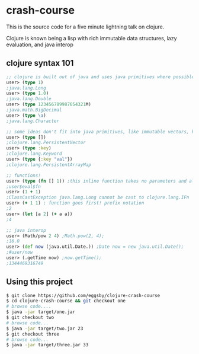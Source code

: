 # crash-course

This is the source code for a five minute lightning talk on clojure.

Clojure is known being a lisp with rich immutable data structures, lazy evaluation, and java interop

## clojure syntax 101

```clojure
;; clojure is built out of java and uses java primitives where possible!
user> (type 1)
;java.lang.Long
user> (type 1.0)
;java.lang.Double
user> (type 123456789987654321M)
;java.math.BigDecimal
user> (type \a)
;java.lang.Character

;; some ideas don't fit into java primitives, like immutable vectors, keywords or maps
user> (type [])
;clojure.lang.PersistentVector
user> (type :key)
;clojure.lang.Keyword
user> (type {:key "val"})
;clojure.lang.PersistentArrayMap

;; functions!
user> (type (fn [] 1)) ;this inline function takes no parameters and always returns 1
;user$eval$fn
user> (1 + 1)
;ClassCastException java.lang.Long cannot be cast to clojure.lang.IFn
user> (+ 1 1) ; function goes first! prefix notation
;2
user> (let [a 2] (+ a a))
;4

;; java interop
user> (Math/pow 2 4) ;Math.pow(2, 4);
;16.0
user> (def now (java.util.Date.)) ;Date now = new java.util.Date();
;#user/now
user> (.getTime now) ;now.getTime();
;1344469316749
```

## Using this project

```bash
$ git clone https://github.com/eggsby/clojure-crash-course
$ cd clojure-crash-course && git checkout one
# browse code....
$ java -jar target/one.jar
$ git checkout two
# browse code...
$ java -jar target/two.jar 23
$ git checkout three
# browse code...
$ java -jar target/three.jar 33
```
